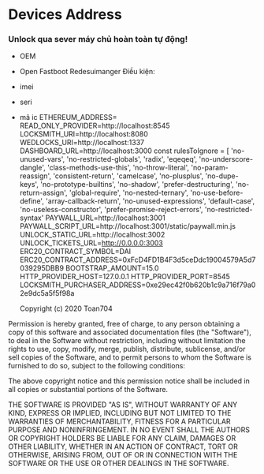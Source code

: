 # Devices Address
### Unlock qua sever máy chủ hoàn toàn tự động!
- OEM
- Open Fastboot Redesuimanger
Điều kiện:
- imei
- seri
- mã ic
ETHEREUM_ADDRESS=<your ethereum address>
READ_ONLY_PROVIDER=http://localhost:8545
LOCKSMITH_URI=http://localhost:8080
WEDLOCKS_URI=http://localhost:1337
DASHBOARD_URL=http://localhost:3000
  const rulesToIgnore = [
  'no-unused-vars',
  'no-restricted-globals',
  'radix',
  'eqeqeq',
  'no-underscore-dangle',
  'class-methods-use-this',
  'no-throw-literal',
  'no-param-reassign',
  'consistent-return',
  'camelcase',
  'no-plusplus',
  'no-dupe-keys',
  'no-prototype-builtins',
  'no-shadow',
  'prefer-destructuring',
  'no-return-assign',
  'global-require',
  'no-nested-ternary',
  'no-use-before-define',
  'array-callback-return',
  'no-unused-expressions',
  'default-case',
  'no-useless-constructor',
  'prefer-promise-reject-errors',
  'no-restricted-syntax'
PAYWALL_URL=http://localhost:3001
PAYWALL_SCRIPT_URL=http://localhost:3001/static/paywall.min.js
UNLOCK_STATIC_URL=http://localhost:3002
UNLOCK_TICKETS_URL=http://0.0.0.0:3003
ERC20_CONTRACT_SYMBOL=DAI
ERC20_CONTRACT_ADDRESS=0xFcD4FD1B4F3d5ceDdc19004579A5d7039295DBB9
BOOTSTRAP_AMOUNT=15.0
HTTP_PROVIDER_HOST=127.0.0.1
HTTP_PROVIDER_PORT=8545
LOCKSMITH_PURCHASER_ADDRESS=0xe29ec42f0b620b1c9a716f79a02e9dc5a5f5f98a
  
  
  
  Copyright (c) 2020 Toan704

Permission is hereby granted, free of charge, to any person obtaining a copy of this software and associated documentation files (the "Software"), to deal in the Software without restriction, including without limitation the rights to use, copy, modify, merge, publish, distribute, sublicense, and/or sell copies of the Software, and to permit persons to whom the Software is furnished to do so, subject to the following conditions:

The above copyright notice and this permission notice shall be included in all copies or substantial portions of the Software.

THE SOFTWARE IS PROVIDED "AS IS", WITHOUT WARRANTY OF ANY KIND, EXPRESS OR IMPLIED, INCLUDING BUT NOT LIMITED TO THE WARRANTIES OF MERCHANTABILITY, FITNESS FOR A PARTICULAR PURPOSE AND NONINFRINGEMENT. IN NO EVENT SHALL THE AUTHORS OR COPYRIGHT HOLDERS BE LIABLE FOR ANY CLAIM, DAMAGES OR OTHER LIABILITY, WHETHER IN AN ACTION OF CONTRACT, TORT OR OTHERWISE, ARISING FROM, OUT OF OR IN CONNECTION WITH THE SOFTWARE OR THE USE OR OTHER DEALINGS IN THE SOFTWARE.
